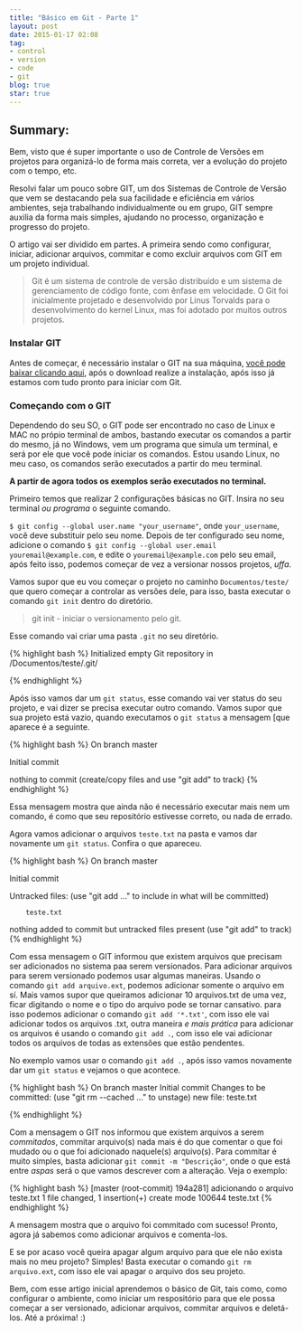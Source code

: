```yaml
---
title: "Básico em Git - Parte 1"
layout: post
date: 2015-01-17 02:08
tag:
- control
- version
- code
- git
blog: true
star: true
---
```


## Summary:

Bem, visto que é super importante o uso de Controle de Versões em projetos para organizá-lo de forma mais correta, ver a evolução do projeto com o tempo, etc.

Resolvi falar um pouco sobre GIT, um dos Sistemas de Controle de Versão que vem se destacando pela sua facilidade e eficiência em vários ambientes, seja trabalhando individualmente ou em grupo, GIT sempre auxilia da forma mais simples, ajudando no processo, organização e progresso do projeto.

O artigo vai ser dividido em partes. A primeira sendo como configurar, iniciar, adicionar arquivos, commitar e como excluir arquivos com GIT em um projeto individual.


> Git é um sistema de controle de versão distribuído e um sistema de gerenciamento de código fonte, com ênfase em velocidade. O Git foi inicialmente projetado e desenvolvido por Linus Torvalds para o desenvolvimento do kernel Linux, mas foi adotado por muitos outros projetos.


### Instalar GIT

Antes de começar, é necessário instalar o GIT na sua máquina, [você pode baixar clicando aqui](http://git-scm.com/downloads), após o download realize a instalação, após isso já estamos com tudo pronto para iniciar com Git.

### Começando com o GIT

Dependendo do seu SO, o GIT pode ser encontrado no caso de Linux e MAC no própio terminal de ambos, bastando executar os comandos a partir do mesmo, já no Windows, vem um programa que simula um terminal, e será por ele que você pode iniciar os comandos. Estou usando Linux, no meu caso, os comandos serão executados a partir do meu terminal.

**A partir de agora todos os exemplos serão executados no terminal.**

Primeiro temos que realizar 2 configurações básicas no GIT. Insira no seu terminal *ou programa* o seguinte comando.

`$ git config --global user.name "your_username"`, onde `your_username`, você deve substituir pelo seu nome. Depois de ter configurado seu nome, adicione o comando `$ git config --global user.email youremail@example.com`, e edite o `youremail@example.com` pelo seu email, após feito isso, podemos começar de vez a versionar nossos projetos, *uffa*.

Vamos supor que eu vou começar o projeto no caminho `Documentos/teste/` que quero começar a controlar as versões dele, para isso, basta executar o comando `git init` dentro do diretório.

> git init - iniciar o versionamento pelo git.

Esse comando vai criar uma pasta `.git` no seu diretório.

{% highlight bash %}
Initialized empty Git repository in /Documentos/teste/.git/

{% endhighlight %}

Após isso vamos dar um `git status`, esse comando vai ver status do seu projeto, e vai dizer se precisa executar outro comando. Vamos supor que sua projeto está vazio, quando executamos o `git status` a mensagem [que aparece é a seguinte.

{% highlight bash %}
On branch master

Initial commit

nothing to commit (create/copy files and use "git add" to track)
{% endhighlight %}

Essa mensagem mostra que ainda não é necessário executar mais nem um comando, é como que seu repositório estivesse correto, ou nada de errado.

Agora vamos adicionar o arquivos `teste.txt` na pasta e vamos dar novamente um `git status`. Confira o que apareceu.

{% highlight bash %}
On branch master

Initial commit

Untracked files:
  (use "git add <file>..." to include in what will be committed)

        teste.txt

nothing added to commit but untracked files present (use "git add" to track)
{% endhighlight %}

Com essa mensagem o GIT informou que existem arquivos que precisam ser adicionados no sistema paa serem versionados. Para adicionar arquivos para serem versionado podemos usar algumas maneiras. Usando o comando `git add arquivo.ext`, podemos adicionar somente o arquivo em sí. Mais vamos supor que queiramos adicionar 10 arquivos.txt de uma vez, ficar digitando o nome e o tipo do arquivo pode se tornar cansativo. para isso podemos adicionar o comando `git add '*.txt'`, com isso ele vai adicionar todos os arquivos .txt, outra maneira *e mais prática* para adicionar os arquivos é usando o comando `git add .`, com isso ele vai adicionar todos os arquivos de todas as extensões que estão pendentes.

No exemplo vamos usar o comando `git add .`, após isso vamos novamente dar um `git status` e vejamos o que acontece.

{% highlight bash %}
On branch master
Initial commit
	Changes to be committed:
  (use "git rm --cached <file>..." to unstage)
	        new file:   teste.txt

{% endhighlight %}

Com a mensagem o GIT nos informou que existem arquivos a serem *commitados*, commitar arquivo(s) nada mais é do que comentar o que foi mudado ou o que foi adicionado naquele(s) arquivo(s). Para commitar é muito simples, basta adicionar `git commit -m "Descrição"`, onde o que está entre *aspas* será o que vamos descrever com a alteração. Veja o exemplo:

{% highlight bash %}
[master (root-commit) 194a281] adicionando o arquivo teste.txt
 1 file changed, 1 insertion(+)
 create mode 100644 teste.txt
{% endhighlight %}

A mensagem mostra que o arquivo foi commitado com sucesso! Pronto, agora já sabemos como adicionar arquivos e comenta-los.

E se por acaso você queira apagar algum arquivo para que ele não exista mais no meu projeto? Simples! Basta executar o comando `git rm arquivo.ext`, com isso ele vai apagar o arquivo dos seu projeto.

Bem, com esse artigo inicial aprendemos o básico de Git, tais como, como configurar o ambiente, como iniciar um respositório para que ele possa começar a ser versionado, adicionar arquivos, commitar arquivos e deletá-los. Até a próxima! :)
